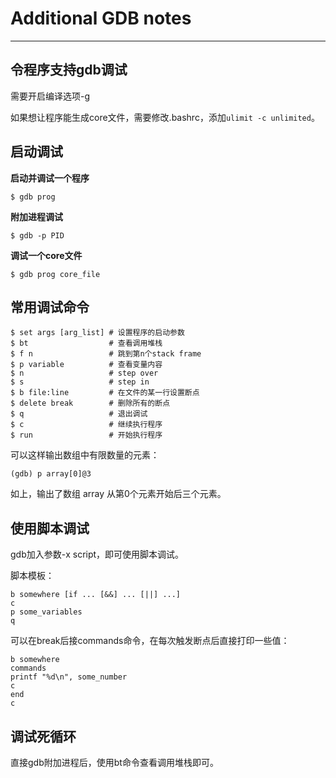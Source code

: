 # Additional GDB notes

---

## 令程序支持gdb调试

需要开启编译选项-g

如果想让程序能生成core文件，需要修改.bashrc，添加`ulimit -c unlimited`。

## 启动调试

**启动并调试一个程序**

```
$ gdb prog
```

**附加进程调试**

```
$ gdb -p PID
```

**调试一个core文件**

```
$ gdb prog core_file
```

## 常用调试命令

```
$ set args [arg_list] # 设置程序的启动参数
$ bt                  # 查看调用堆栈
$ f n                 # 跳到第n个stack frame
$ p variable          # 查看变量内容
$ n                   # step over
$ s                   # step in
$ b file:line         # 在文件的某一行设置断点
$ delete break        # 删除所有的断点
$ q                   # 退出调试
$ c                   # 继续执行程序
$ run                 # 开始执行程序
```

可以这样输出数组中有限数量的元素：

```gdb
(gdb) p array[0]@3
```

如上，输出了数组 array 从第0个元素开始后三个元素。

## 使用脚本调试

gdb加入参数-x script，即可使用脚本调试。

脚本模板：

```gdb
b somewhere [if ... [&&] ... [||] ...]
c
p some_variables
q
```

可以在break后接commands命令，在每次触发断点后直接打印一些值：

```gdb
b somewhere
commands
printf "%d\n", some_number
c
end
c
```

## 调试死循环

直接gdb附加进程后，使用bt命令查看调用堆栈即可。